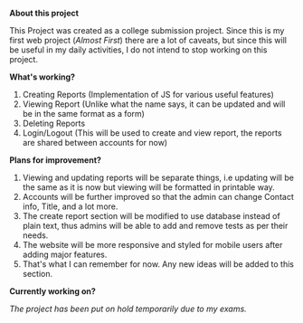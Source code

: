 **About this project**

This Project was created as a college submission project.
Since this is my first web project (_Almost First_) there are a lot of caveats, but since this will be useful in my daily activities, I do not intend to stop working on this project.

**What's working?**
1. Creating Reports (Implementation of JS for various useful features)
2. Viewing Report (Unlike what the name says, it can be updated and will be in the same format as a form)
3. Deleting Reports
4. Login/Logout (This will  be used to create and view report, the reports are shared between accounts for now)

**Plans for improvement?**
1. Viewing and updating reports will be separate things, i.e updating will be the same as it is now but viewing will be formatted in printable way.
2. Accounts will be further improved so that the admin can change Contact info, Title, and a lot more.
3. The create report section will be modified to use database instead of plain text, thus admins will be able to add and remove tests as per their needs.
4. The website will be more responsive and styled for mobile users after adding major features.
5. That's what I can remember for now. Any new ideas will be added to this section.

**Currently working on?**

_The project has been put on hold temporarily due to my exams._
